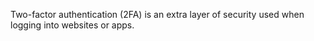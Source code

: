Two-factor authentication (2FA) is an extra layer of security used when logging into websites or apps.
